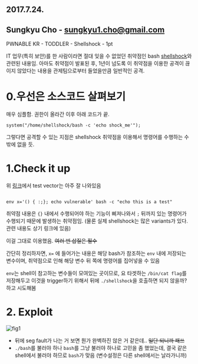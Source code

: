 ## 2017.7.24.
## Sungkyu Cho - sungkyu1.cho@gmail.com

PWNABLE KR - TODDLER - Shellshock - 1pt

IT 업무(특히 보안)를 한 사람이라면 절대 잊을 수 없었던 취약점인 bash [shellshock](https://en.wikipedia.org/wiki/Shellshock_(software_bug))와 관련된 내용임. 아마도 취약점이 발표된 후, 1년이 넘도록 이 취약점을 이용한 공격이 끊이지 않았다는 내용을 관제팀으로부터 들었을만큼 일반적인 공격.

# 0.우선은 소스코드 살펴보기
  매우 심플함. 권한이 올라간 이후 아래 코드가 끝.

  ```{.c}
  system("/home/shellshock/bash -c 'echo shock_me'");
  ```
  그렇다면 공격할 수 있는 지점은 shellshock 취약점을 이용해서 명령어를 수행하는 수 밖에 없을 듯.

# 1.Check it up
  위 [링크](https://en.wikipedia.org/wiki/Shellshock_(software_bug))에서 test vector는 아주 잘 나와있음

  ```{.c}

env x='() { :;}; echo vulnerable' bash -c "echo this is a test"

  ```

  취약점 내용은 ```{}``` 내에서 수행되어야 하는 기능이 삐져나와서 ```;``` 뒤까지 있는 명령어가 수행되기 때문에 발생하는 취약점임. (물론 실제 shellshock는 많은 variants가 있다. 관련 내용도 상기 링크에 있음)

  이걸 그대로 이용했음. ~~여러 번 삽질은 필수~~

  간단히 정리하자면, ```x=``` 에 들어가는 내용은 해당 bash가 참조하는 ```env``` 내에 저장되는 변수이며, 취약점으로 인해 해당 변수 뒤 쪽에 명령어를 집어넣을 수 있음

  ```env```는 shell이 참고하는 변수들이 모여있는 곳이므로, 요 타겟하는 ```/bin/cat flag```를 저장해두고 이것을 trigger하기 위해서 뒤에 ```./shellshock```을 호출하면 되지 않을까? 하고 시도해봄

# 2. Exploit

  ![fig1](./_fig/1.png)

  * 뒤에 seg fault가 나는 거 보면 뭔가 완벽하진 않은 거 같은데.. ~~일단 되니까 패쓰~~
  * ```./bash```를 불러야 하나 ```bash```를 그냥 불러야 하나로 고민을 좀 했었는데, 결국 같은 shell에서 불러야 하므로 ```bash```가 맞음 (변수설정은 다른 shell에서는 날라가니까)
